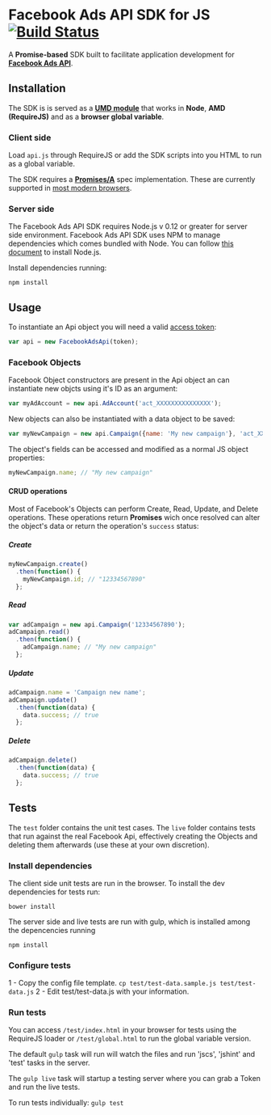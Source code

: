# Facebook Ads API SDK for JS [![Build Status](https://travis-ci.org/lucascosta/facebook-js-ads-sdk.svg?branch=master)](https://travis-ci.org/lucascosta/facebook-js-ads-sdk)
A **Promise-based** SDK built to facilitate application development for [**Facebook Ads API**](https://developers.facebook.com/docs/ads-api).

## Installation

The SDK is is served as a [**UMD module**](https://github.com/umdjs/umd) that works in **Node**, **AMD (RequireJS)** and as a **browser global variable**.

### Client side

Load `api.js` through RequireJS or add the SDK scripts into you HTML to run as a global variable.

The SDK requires a [**Promises/A**](http://wiki.commonjs.org/wiki/Promises/A) spec implementation. These are currently supported in [most modern browsers](http://caniuse.com/#feat=promises).

### Server side

The Facebook Ads API SDK requires Node.js v 0.12 or greater for server side environment. Facebook Ads API SDK uses NPM to manage dependencies which comes bundled with Node. You can follow [this document](https://nodejs.org/download/) to install Node.js.

Install dependencies running:

`npm install`

## Usage
To instantiate an Api object you will need a valid [access token](https://developers.facebook.com/docs/marketing-api/overview#access_token):
```javaScript
var api = new FacebookAdsApi(token);
```
### Facebook Objects
Facebook Object constructors are present in the Api object an can instantiate new objcts using it's ID as an argument:
```javascript
var myAdAccount = new api.AdAccount('act_XXXXXXXXXXXXXXX');
```
New objects can also be instantiated with a data object to be saved:
```javascript
var myNewCampaign = new api.Campaign({name: 'My new campaign'}, 'act_XXXXXXXXXXXXXXX');
```
The object's fields can be accessed and modified as a normal JS object properties:
```javascript
myNewCampaign.name; // "My new campaign"
```
#### CRUD operations
Most of Facebook's Objects can perform Create, Read, Update, and Delete operations. These operations return **Promises** wich once resolved can alter the object's data or return the operation's `success` status:
##### Create
```javascript
myNewCampaign.create()
  .then(function() {
    myNewCampaign.id; // "12334567890"
  };
```
##### Read
```javascript
var adCampaign = new api.Campaign('12334567890');
adCampaign.read()
  .then(function() {
    adCampaign.name; // "My new campaign"
  };
```
##### Update
```javascript
adCampaign.name = 'Campaign new name';
adCampaign.update()
  .then(function(data) {
    data.success; // true
  };
```
##### Delete
```javascript
adCampaign.delete()
  .then(function(data) {
    data.success; // true
  };
```

## Tests

The `test` folder contains the unit test cases. The `live` folder contains tests that run against the real Facebook Api, effectively creating the Objects and deleting them afterwards (use these at your own discretion).

### Install dependencies

The client side unit tests are run in the browser. To install the dev dependencies for tests run:

`bower install`

The server side and live tests are run with gulp, which is installed among the depencencies running

`npm install`

### Configure tests
1 - Copy the config file template.
`cp test/test-data.sample.js test/test-data.js`
2 - Edit test/test-data.js with your information.


### Run tests
You can access `/test/index.html` in your browser for tests using the RequireJS loader or `/test/global.html` to run the global variable version.

The default `gulp` task will run will watch the files and run 'jscs', 'jshint' and 'test' tasks in the server.

The `gulp live` task will startup a testing server  where you can grab a Token and run the live tests.

To run tests individually:
`gulp test`
